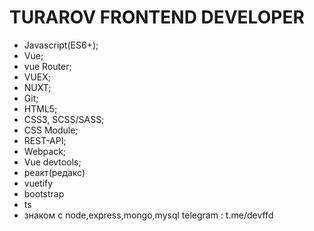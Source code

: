 # TURAROV FRONTEND DEVELOPER
- Javascript(ES6+);
- Vue; 
- vue Router; 
- VUEX; 
- NUXT;
- Git; 
- HTML5; 
- CSS3, SCSS/SASS;
- CSS Module;
- REST-API;
- Webpack;
- Vue devtools;
- реакт(редакс)
- vuetify
- bootstrap
- ts
- знаком с node,express,mongo,mysql
telegram : t.me/devffd
